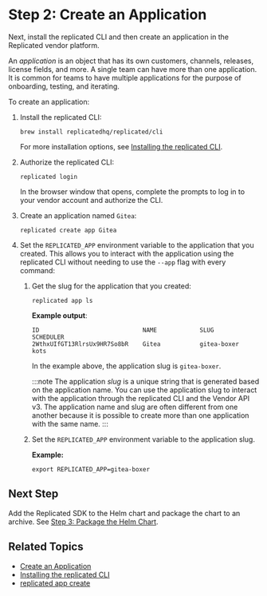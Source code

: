 # Step 2: Create an Application

Next, install the replicated CLI and then create an application in the Replicated vendor platform.

An _application_ is an object that has its own customers, channels, releases, license fields, and more. A single team can have more than one application. It is common for teams to have multiple applications for the purpose of onboarding, testing, and iterating.

To create an application:

1. Install the replicated CLI:

   ```
   brew install replicatedhq/replicated/cli
   ```
   For more installation options, see [Installing the replicated CLI](/reference/replicated-cli-installing).

1. Authorize the replicated CLI:

   ```
   replicated login
   ```
   In the browser window that opens, complete the prompts to log in to your vendor account and authorize the CLI.

1. Create an application named `Gitea`:

   ```
   replicated create app Gitea
   ```

1. Set the `REPLICATED_APP` environment variable to the application that you created. This allows you to interact with the application using the replicated CLI without needing to use the `--app` flag with every command:

   1. Get the slug for the application that you created:

      ```
      replicated app ls
      ```
      **Example output**:
      ```
      ID                             NAME            SLUG            SCHEDULER
      2WthxUIfGT13RlrsUx9HR7So8bR    Gitea           gitea-boxer     kots
      ```
      In the example above, the application slug is `gitea-boxer`.

      :::note
      The application _slug_ is a unique string that is generated based on the application name. You can use the application slug to interact with the application through the replicated CLI and the Vendor API v3. The application name and slug are often different from one another because it is possible to create more than one application with the same name.
      :::

   1. Set the `REPLICATED_APP` environment variable to the application slug.

      **Example:**

      ```
      export REPLICATED_APP=gitea-boxer
      ```

## Next Step

Add the Replicated SDK to the Helm chart and package the chart to an archive. See [Step 3: Package the Helm Chart](tutorial-kots-helm-package-chart).

## Related Topics

* [Create an Application](/vendor/vendor-portal-manage-app#create-an-application)
* [Installing the replicated CLI](/reference/replicated-cli-installing)
* [replicated app create](/reference/replicated-cli-app-create)